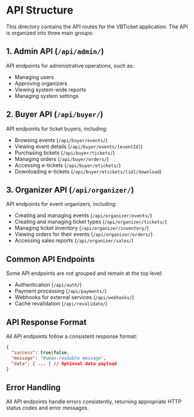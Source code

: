 # API Structure

This directory contains the API routes for the VBTicket application. The API is organized into three main groups:

## 1. Admin API (`/api/admin/`)

API endpoints for administrative operations, such as:

- Managing users
- Approving organizers
- Viewing system-wide reports
- Managing system settings

## 2. Buyer API (`/api/buyer/`)

API endpoints for ticket buyers, including:

- Browsing events (`/api/buyer/events/`)
- Viewing event details (`/api/buyer/events/[eventId]`)
- Purchasing tickets (`/api/buyer/tickets/`)
- Managing orders (`/api/buyer/orders/`)
- Accessing e-tickets (`/api/buyer/etickets/`)
- Downloading e-tickets (`/api/buyer/etickets/[id]/download`)

## 3. Organizer API (`/api/organizer/`)

API endpoints for event organizers, including:

- Creating and managing events (`/api/organizer/events/`)
- Creating and managing ticket types (`/api/organizer/tickets/`)
- Managing ticket inventory (`/api/organizer/inventory/`)
- Viewing orders for their events (`/api/organizer/orders/`)
- Accessing sales reports (`/api/organizer/sales/`)

## Common API Endpoints

Some API endpoints are not grouped and remain at the top level:

- Authentication (`/api/auth/`)
- Payment processing (`/api/payments/`)
- Webhooks for external services (`/api/webhooks/`)
- Cache revalidation (`/api/revalidate/`)

## API Response Format

All API endpoints follow a consistent response format:

```json
{
  "success": true|false,
  "message": "Human-readable message",
  "data": { ... } // Optional data payload
}
```

## Error Handling

All API endpoints handle errors consistently, returning appropriate HTTP status codes and error messages.
